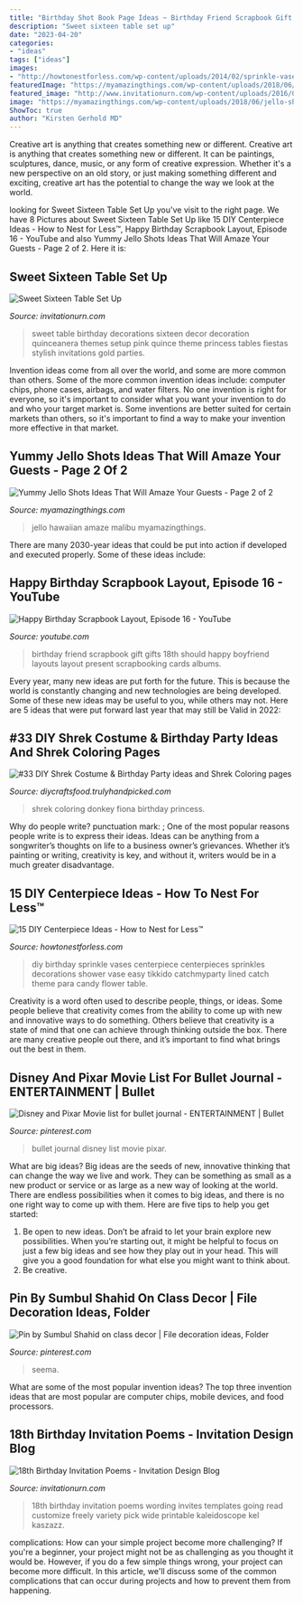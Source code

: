 ```yaml
---
title: "Birthday Shot Book Page Ideas ~ Birthday Friend Scrapbook Gift Gifts 18th Should Happy Boyfriend Layouts Layout Present Scrapbooking Cards Albums"
description: "Sweet sixteen table set up"
date: "2023-04-20"
categories:
- "ideas"
tags: ["ideas"]
images:
- "http://howtonestforless.com/wp-content/uploads/2014/02/sprinkle-vases.jpg"
featuredImage: "https://myamazingthings.com/wp-content/uploads/2018/06/jello-shot-ideas-7.jpg"
featured_image: "http://www.invitationurn.com/wp-content/uploads/2016/07/sweet_16_table_setup.jpg"
image: "https://myamazingthings.com/wp-content/uploads/2018/06/jello-shot-ideas-7.jpg"
ShowToc: true
author: "Kirsten Gerhold MD"
---
```



Creative art is anything that creates something new or different.
Creative art is anything that creates something new or different. It can be paintings, sculptures, dance, music, or any form of creative expression. Whether it's a new perspective on an old story, or just making something different and exciting, creative art has the potential to change the way we look at the world.

	

		
looking for Sweet Sixteen Table Set Up you've visit to the right page. We have 8 Pictures about Sweet Sixteen Table Set Up like 15 DIY Centerpiece Ideas - How to Nest for Less™, Happy Birthday Scrapbook Layout, Episode 16 - YouTube and also Yummy Jello Shots Ideas That Will Amaze Your Guests - Page 2 of 2. Here it is:
		
    
## Sweet Sixteen Table Set Up

<img loading=lazy src="http://www.invitationurn.com/wp-content/uploads/2016/07/sweet_16_table_setup.jpg" onerror="this.onerror=null;this.src='https://tse3.mm.bing.net/th?id=OIP.UsKCAJiy1HZp_SFx-aCMIwHaNF&amp;pid=15.1';" alt="Sweet Sixteen Table Set Up">

_Source: invitationurn.com_

>sweet table birthday decorations sixteen decor decoration quinceanera themes setup pink quince theme princess tables fiestas stylish invitations gold parties. 

	

Invention ideas come from all over the world, and some are more common than others. Some of the more common invention ideas include: computer chips, phone cases, airbags, and water filters. No one invention is right for everyone, so it's important to consider what you want your invention to do and who your target market is. Some inventions are better suited for certain markets than others, so it's important to find a way to make your invention more effective in that market.

    
## Yummy Jello Shots Ideas That Will Amaze Your Guests - Page 2 Of 2

<img loading=lazy src="https://myamazingthings.com/wp-content/uploads/2018/06/jello-shot-ideas-7.jpg" onerror="this.onerror=null;this.src='https://tse4.mm.bing.net/th?id=OIP.48bPOL3V9ch0ZILnJ9pCFwHaE8&amp;pid=15.1';" alt="Yummy Jello Shots Ideas That Will Amaze Your Guests - Page 2 of 2">

_Source: myamazingthings.com_

>jello hawaiian amaze malibu myamazingthings. 

	

There are many 2030-year ideas that could be put into action if developed and executed properly. Some of these ideas include:

    
## Happy Birthday Scrapbook Layout, Episode 16 - YouTube

<img loading=lazy src="https://i.ytimg.com/vi/Yw4wAq4iBek/maxresdefault.jpg" onerror="this.onerror=null;this.src='https://tse3.mm.bing.net/th?id=OIP.9-zLy_CC_iiUpPHz4_Ol4AHaEK&amp;pid=15.1';" alt="Happy Birthday Scrapbook Layout, Episode 16 - YouTube">

_Source: youtube.com_

>birthday friend scrapbook gift gifts 18th should happy boyfriend layouts layout present scrapbooking cards albums. 

	

Every year, many new ideas are put forth for the future. This is because the world is constantly changing and new technologies are being developed. Some of these new ideas may be useful to you, while others may not. Here are 5 ideas that were put forward last year that may still be Valid in 2022: 

    
## #33 DIY Shrek Costume &amp; Birthday Party Ideas And Shrek Coloring Pages

<img loading=lazy src="https://diycraftsfood.trulyhandpicked.com/wp-content/uploads/2016/08/Shrek-coloring-pages-6.gif" onerror="this.onerror=null;this.src='https://tse4.mm.bing.net/th?id=OIP.5id_lIBc0VS9qGj1EVleZQHaKL&amp;pid=15.1';" alt="#33 DIY Shrek Costume &amp; Birthday Party ideas and Shrek Coloring pages">

_Source: diycraftsfood.trulyhandpicked.com_

>shrek coloring donkey fiona birthday princess. 

	

Why do people write?
punctuation mark: ;
One of the most popular reasons people write is to express their ideas. Ideas can be anything from a songwriter’s thoughts on life to a business owner’s grievances. Whether it’s painting or writing, creativity is key, and without it, writers would be in a much greater disadvantage.

    
## 15 DIY Centerpiece Ideas - How To Nest For Less™

<img loading=lazy src="http://howtonestforless.com/wp-content/uploads/2014/02/sprinkle-vases.jpg" onerror="this.onerror=null;this.src='https://tse4.mm.bing.net/th?id=OIP.2ZMzkzxQ_r5I3DautvRfWwHaLI&amp;pid=15.1';" alt="15 DIY Centerpiece Ideas - How to Nest for Less™">

_Source: howtonestforless.com_

>diy birthday sprinkle vases centerpiece centerpieces sprinkles decorations shower vase easy tikkido catchmyparty lined catch theme para candy flower table. 

	

Creativity is a word often used to describe people, things, or ideas. Some people believe that creativity comes from the ability to come up with new and innovative ways to do something. Others believe that creativity is a state of mind that one can achieve through thinking outside the box. There are many creative people out there, and it’s important to find what brings out the best in them.

    
## Disney And Pixar Movie List For Bullet Journal - ENTERTAINMENT | Bullet

<img loading=lazy src="https://i.pinimg.com/736x/50/df/35/50df35f9572c4c2335d62c8a862ceae0.jpg" onerror="this.onerror=null;this.src='https://tse3.mm.bing.net/th?id=OIP.WjM9RQEsKGM40YjWMidWdgHaHa&amp;pid=15.1';" alt="Disney and Pixar Movie list for bullet journal - ENTERTAINMENT | Bullet">

_Source: pinterest.com_

>bullet journal disney list movie pixar. 

	

What are big ideas?
Big ideas are the seeds of new, innovative thinking that can change the way we live and work. They can be something as small as a new product or service or as large as a new way of looking at the world. There are endless possibilities when it comes to big ideas, and there is no one right way to come up with them. Here are five tips to help you get started: 
1. Be open to new ideas. Don’t be afraid to let your brain explore new possibilities. When you’re starting out, it might be helpful to focus on just a few big ideas and see how they play out in your head. This will give you a good foundation for what else you might want to think about. 
2. Be creative.

    
## Pin By Sumbul Shahid On Class Decor | File Decoration Ideas, Folder

<img loading=lazy src="https://i.pinimg.com/736x/ea/84/07/ea84071b2b2c6739114c42aaf31d4819.jpg" onerror="this.onerror=null;this.src='https://tse2.mm.bing.net/th?id=OIP.zouVXDQpbUcfPrbwxGqOvgHaJ3&amp;pid=15.1';" alt="Pin by Sumbul Shahid on class decor | File decoration ideas, Folder">

_Source: pinterest.com_

>seema. 

	

What are some of the most popular invention ideas?
The top three invention ideas that are most popular are computer chips, mobile devices, and food processors.

    
## 18th Birthday Invitation Poems - Invitation Design Blog

<img loading=lazy src="https://www.invitationurn.com/wp-content/uploads/2016/06/18th_birthday_invitation_wording.jpg" onerror="this.onerror=null;this.src='https://tse1.mm.bing.net/th?id=OIP.KTirQNNA2KCMUe5xGqmpawHaLa&amp;pid=15.1';" alt="18th Birthday Invitation Poems - Invitation Design Blog">

_Source: invitationurn.com_

>18th birthday invitation poems wording invites templates going read customize freely variety pick wide printable kaleidoscope kel kaszazz. 

	

complications: How can your simple project become more challenging?
If you're a beginner, your project might not be as challenging as you thought it would be. However, if you do a few simple things wrong, your project can become more difficult. In this article, we'll discuss some of the common complications that can occur during projects and how to prevent them from happening.


